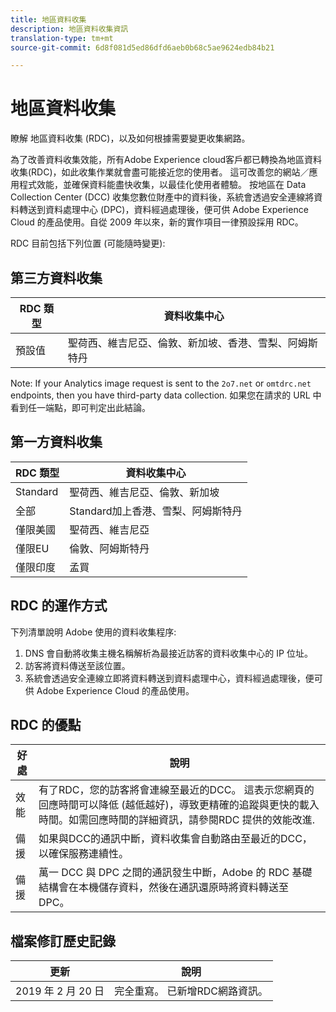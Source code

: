 ```yaml
---
title: 地區資料收集
description: 地區資料收集資訊
translation-type: tm+mt
source-git-commit: 6d8f081d5ed86dfd6aeb0b68c5ae9624edb84b21

---
```



# 地區資料收集

瞭解 地區資料收集 (RDC)，以及如何根據需要變更收集網路。

為了改善資料收集效能，所有Adobe Experience cloud客戶都已轉換為地區資料收集(RDC)，如此收集作業就會盡可能接近您的使用者。 這可改善您的網站／應用程式效能，並確保資料能盡快收集，以最佳化使用者體驗。 按地區在 Data Collection Center (DCC) 收集您數位財產中的資料後，系統會透過安全連線將資料轉送到資料處理中心 (DPC)，資料經過處理後，便可供 Adobe Experience Cloud 的產品使用。自從 2009 年以來，新的實作項目一律預設採用 RDC。

RDC 目前包括下列位置 (可能隨時變更): 

## 第三方資料收集

| RDC 類型 | 資料收集中心 |
|---------------------|-------------------|
| 預設值 | 聖荷西、維吉尼亞、倫敦、新加坡、香港、雪梨、阿姆斯特丹 |

Note: If your Analytics image request is sent to the `2o7.net` or `omtdrc.net` endpoints, then you have third-party data collection. 如果您在請求的 URL 中看到任一端點，即可判定出此結論。

## 第一方資料收集

| RDC 類型 | 資料收集中心 |
|---------------------|-------------------|
| Standard | 聖荷西、維吉尼亞、倫敦、新加坡 |
| 全部 | Standard加上香港、雪梨、阿姆斯特丹 |
| 僅限美國 | 聖荷西、維吉尼亞 |
| 僅限EU | 倫敦、阿姆斯特丹 |
| 僅限印度 | 孟買 |

## RDC 的運作方式

下列清單說明 Adobe 使用的資料收集程序:

1. DNS 會自動將收集主機名稱解析為最接近訪客的資料收集中心的 IP 位址。
1. 訪客將資料傳送至該位置。
1. 系統會透過安全連線立即將資料轉送到資料處理中心，資料經過處理後，便可供 Adobe Experience Cloud 的產品使用。

## RDC 的優點

| 好處 | 說明 |
|---------|-----------|
| 效能 | 有了RDC，您的訪客將會連線至最近的DCC。 這表示您網頁的回應時間可以降低 (越低越好)，導致更精確的追蹤與更快的載入時間。如需回應時間的詳細資訊，請參閱RDC 提供的效能改進. |
| 備援 | 如果與DCC的通訊中斷，資料收集會自動路由至最近的DCC，以確保服務連續性。 |
| 備援 | 萬一 DCC 與 DPC 之間的通訊發生中斷，Adobe 的 RDC 基礎結構會在本機儲存資料，然後在通訊還原時將資料轉送至 DPC。 |

## 檔案修訂歷史記錄

| 更新 | 說明 |
|--------|---------|
| 2019 年 2 月 20 日 | 完全重寫。 已新增RDC網路資訊。 |

